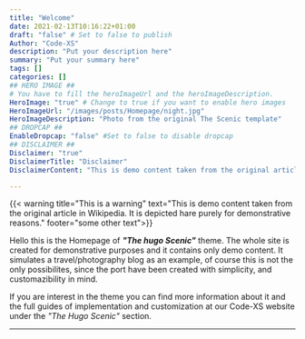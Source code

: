 ```yaml
---
title: "Welcome"
date: 2021-02-13T10:16:22+01:00
draft: "false" # Set to false to publish
Author: "Code-XS"
description: "Put your description here" 
summary: "Put your summary here" 
tags: [] 
categories: [] 
## HERO IMAGE ##
# You have to fill the heroImageUrl and the heroImageDescription.
HeroImage: "true" # Change to true if you want to enable hero images
HeroImageUrl: "/images/posts/Homepage/night.jpg"
HeroImageDescription: "Photo from the original The Scenic template"
## DROPCAP ##
EnableDropcap: "false" #Set to false to disable dropcap
## DISCLAIMER ##
Disclaimer: "true"
DisclaimerTitle: "Disclaimer"
DisclaimerContent: "This is demo content taken from the original article in Wikipedia. It is depicted hare purely for demonstrative reasons."

---
```

{{< warning title="This is a warning" text="This is demo content taken from the original article in Wikipedia. It is depicted hare purely for demonstrative reasons." footer="some other text">}}

Hello this is the Homepage of ***"The hugo Scenic"*** theme. 
The whole site is created for demonstrative purposes and it contains only demo content. It simulates a travel/photography blog as an example, of course this is not the only possibilites, since the port have been created with simplicity, and customazibility in mind.

If you are interest in the theme you can find more information about it and the full guides of implementation and customization at our Code-XS website under the *"The Hugo Scenic"* section.

---